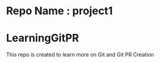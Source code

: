 # Repo Name : project1
# LearningGitPR
This repo is created to learn more on Git and Git PR Creation
